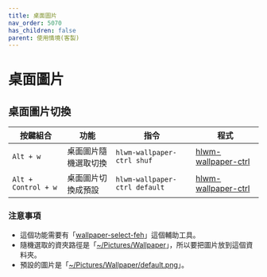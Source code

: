 ```yaml
---
title: 桌面圖片
nav_order: 5070
has_children: false
parent: 使用情境(客製)
---
```



# 桌面圖片

## 桌面圖片切換

| 按鍵組合 | 功能 | 指令 | 程式
| --- | --- | --- | --- |
| `Alt + w` | 桌面圖片隨機選取切換 | `hlwm-wallpaper-ctrl shuf` | [hlwm-wallpaper-ctrl](https://github.com/samwhelp/note-about-herbstluftwm/blob/gh-pages/_demo/config/herbstluftwm-config/main/config/herbstluftwm/bin/hlwm-wallpaper-ctrl) |
| `Alt + Control + w` | 桌面圖片切換成預設 | `hlwm-wallpaper-ctrl default` | [hlwm-wallpaper-ctrl](https://github.com/samwhelp/note-about-herbstluftwm/blob/gh-pages/_demo/config/herbstluftwm-config/main/config/herbstluftwm/bin/hlwm-wallpaper-ctrl) |


### 注意事項

* 這個功能需要有「[wallpaper-select-feh](https://samwhelp.github.io/note-about-fzf/read/project/wallpaper-select/wallpaper-select-feh.html)」這個輔助工具。
* 隨機選取的資夾路徑是「[~/Pictures/Wallpaper](https://github.com/samwhelp/note-about-herbstluftwm/blob/gh-pages/_demo/config/herbstluftwm-config/main/config/herbstluftwm/bin/hlwm-wallpaper-ctrl#L56)」，所以要把圖片放到這個資料夾。
* 預設的圖片是「[~/Pictures/Wallpaper/default.png](https://github.com/samwhelp/note-about-herbstluftwm/blob/gh-pages/_demo/config/herbstluftwm-config/main/config/herbstluftwm/bin/hlwm-wallpaper-ctrl#L50)」。
